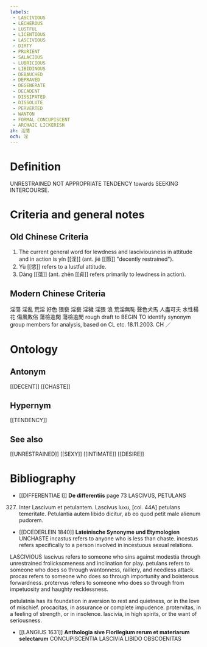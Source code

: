 ```yaml
---
labels: 
 - LASCIVIOUS
 - LECHEROUS
 - LUSTFUL
 - LICENTIOUS
 - LASCIVIOUS
 - DIRTY
 - PRURIENT
 - SALACIOUS
 - LUBRICIOUS
 - LIBIDINOUS
 - DEBAUCHED
 - DEPRAVED
 - DEGENERATE
 - DECADENT
 - DISSIPATED
 - DISSOLUTE
 - PERVERTED
 - WANTON
 - FORMAL CONCUPISCENT
 - ARCHAIC LICKERISH
zh: 淫蕩
och: 淫
---
```


# Definition
UNRESTRAINED NOT APPROPRIATE TENDENCY towards SEEKING INTERCOURSE.
# Criteria and general notes
## Old Chinese Criteria
1. The current general word for lewdness and lasciviousness in attitude and in action is yín [[淫]] (ant. jié [[節]] "decently restrained").
2. Yù [[慾]] refers to a lustful attitude.
3. Dàng [[蕩]] (ant. zhēn [[貞]] refers primarily to lewdness in action).
## Modern Chinese Criteria
淫蕩
淫亂
荒淫
好色
猥褻
淫褻
淫穢
淫猥
浪
荒淫無恥
聲色犬馬
人盡可夫
水性楊花
傷風敗俗
蕩檢逾閑
蕩檢逾閒
rough draft to BEGIN TO identify synonym group members for analysis, based on CL etc. 18.11.2003. CH ／
# Ontology

## Antonym
[[DECENT]]
[[CHASTE]]
## Hypernym
[[TENDENCY]]
## See also
[[UNRESTRAINED]]
[[SEXY]]
[[INTIMATE]]
[[DESIRE]]
# Bibliography
- [[DIFFERENTIAE I]]
**De differentiis** page 73
LASCIVUS, PETULANS
327. Inter Lascivum et petulantem. Lascivus luxu, [col. 44A] petulans temeritate. Petulantia autem libido dicitur, ab eo quod petit male alienum pudorem.
- [[DOEDERLEIN 1840]]
**Lateinische Synonyme und Etymologien** 
UNCHASTE
incastus refers to anyone who is less than chaste.
incestus refers specifically to a person involved in incestuous sexual relations.

LASCIVIOUS
lascivus refers to someone who sins against modestia through unrestrained frolicksomeness and inclination for play.
petulans refers to someone who does so through wantonness, raillery, and needless attack.
procax refers to someone who does so through importunity and boisterous forwardness.
protervus refers to someone who does so through from impetuosity and haughty recklessness.

petulatnia  has its foundation in aversion to rest and quietness, or in the love of mischief.
procacitas, in assurance or complete impudence.
protervitas, in a feeling of strength, or in insolence.
lascivia, in high spirits, or the want of seriousness.
- [[LANGIUS 1631]]
**Anthologia sive Florilegium rerum et materiarum selectarum** 
CONCUPISCENTIA
LASCIVIA
LIBIDO
OBSCOENITAS